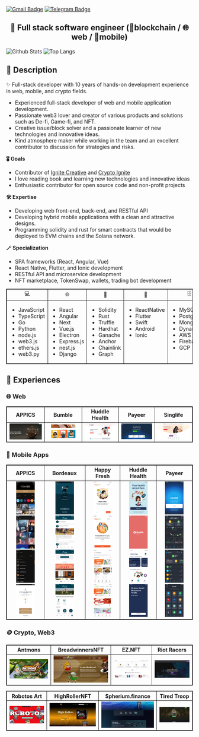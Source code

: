 [![Gmail Badge](https://img.shields.io/badge/-cn.corestar@gmail.com-c14438?style=flat-square&logo=Gmail&logoColor=white&link=mailto:cn.corestar@gmail.com)](mailto:cn.corestar@gmail.com)
[![Telegram Badge](https://img.shields.io/badge/-Telegram-3495eb?style=flat-square&logo=Telegram&logoColor=white&link=https://t.me/proengindev)](https://t.me/proengindev)

<h2 align="center">
  <strong>
    🥷 Full stack software engineer (🔗blockchain / 🌐web / 📱mobile)
  </strong>
</h2>

![Github Stats](https://github-readme-stats.vercel.app/api?username=prodevcn&count_private=true&show_icons=true&include_all_commits=true&theme=radical)
![Top Langs](https://github-readme-stats.vercel.app/api/top-langs/?username=prodevcn&hide=TeX&layout=compact&theme=tokyonight)

</p>

<h2>
  <strong>🔖 Description</strong>
</h2>

<p>
  ✨ Full-stack developer with 10 years of hands-on development experience in web, mobile, and crypto fields.
  
  <ul>
    <li>Experienced full-stack developer of web and mobile application development.</li>
    <li>Passionate web3 lover and creator of various products and solutions such as De-fi, Game-fi, and NFT.</li>
    <li>Creative issue/block solver and a passionate learner of new technologies and innovative ideas.</li>
    <li>Kind atmosphere maker while working in the team and an excellent contributor to discussion for strategies and risks.</li>
  </ul>
  
  <strong>🎖️ Goals</strong>
  
  <ul>
    <li>Contributor of <a href="https://github.com/ignite-creative">Ignite Creative</a> and <a href="https://github.com/crypto-ignite">Crypto Ignite</a></li>
    <li>I love reading book and learning new technologies and innovative ideas</li>
    <li>Enthusiastic contributor for open source code and non-profit projects</li>
  </ul>
  
  <strong>🛠️ Expertise</strong>
  <ul>
    <li>Developing web front-end, back-end, and RESTful API</li>
    <li>Developing hybrid mobile applications with a clean and attractive designs.</li>
    <li>Programming solidity and rust for smart contracts that would be deployed to EVM chains and the Solana network. </li>
  </ul>

<strong>🪄 Specialization</strong>

  <ul>
    <li>SPA frameworks (React, Angular, Vue)</li>
    <li>React Native, Flutter, and Ionic development</li>
    <li>RESTful API and microservice development</li>
    <li>NFT marketplace, TokenSwap, wallets, trading bot development</li>
  </ul>
  
  <table width="100%" style="border: 1px solid">
    <thead align="center">
      <tr style="border: 1px solid">
        <td style="border: 1px solid">💻</td>
        <td style="border: 1px solid">🌐</td>
        <td style="border: 1px solid">🔗</td>
        <td style="border: 1px solid">📱</td>
        <td style="border: 1px solid">🗄️</td>
      </tr>
    </thead>
    <tbody>
      <tr>
        <td valign="top" style="border: 1px solid">
          <ul>
            <li>JavaScript</li>
            <li>TypeScript</li>
            <li>Go</li>
            <li>Python</li>
            <li>node.js</li>
            <li>web3.js</li>
            <li>ethers.js</li>
            <li>web3.py</li>
          </ul>
        </td>
         <td valign="top" style="border: 1px solid">
          <ul>
            <li>React</li>
            <li>Angular</li>
            <li>Next</li>
            <li>Vue.js</li>
            <li>Electron</li>
            <li>Express.js</li>
            <li>nest.js</li>
            <li>Django</li>
          </ul>
        </td>
         <td valign="top" style="border: 1px solid">
          <ul>
            <li>Solidity</li>
            <li>Rust</li>
            <li>Truffle</li>
            <li>Hardhat</li>
            <li>Ganache</li>
            <li>Anchor</li>
            <li>Chainlink</li>
            <li>Graph</li>
          </ul>
        </td>
         <td valign="top" style="border: 1px solid">
          <ul>
            <li>ReactNative</li>
            <li>Flutter</li>
            <li>Swift</li>
            <li>Android</li>
            <li>Ionic</li>
          </ul>
        </td>
        <td PfanP
        valign="top" style="border: 1px solid">
          <ul>
            <li>MySQL</li>
            <li>PostgreSQL</li>
            <li>MongoDB</li>
            <li>DynamoDB</li>
            <li>AWS</li>
            <li>Firebase</li>
            <li>GCP</li>
          </ul>
        </td>
      </tr>
    </tbody>
  </table>
</p>
<h2><strong>🔖 Experiences</strong></h2>

<h3><strong>🌐 Web</strong></h3>
<table align="center" style="border: 1px solid">
  <thead align="center">
    <tr align="center">
      <th align="center" style="border: 1px solid">APPICS</th>
      <th align="center" style="border: 1px solid">Bumble</th>
      <th align="center" style="border: 1px solid">Huddle Health</th>
      <th align="center" style="border: 1px solid">Payeer</th>
      <th align="center" style="border: 1px solid">Singlife</th>
    </tr>
  </thead>
  <tbody align="center">
    <tr>
      <td style="border: 1px solid">
        <a href="https://appics.com/">
          <img src="./img/web/appics_web.jpg" width="200">
        </a>
      </td>
      <td style="border: 1px solid">
        <a href="https://bumble.com/">
          <img src="./img/web/bumble_web.jpg" width="200">
        </a>
      </td>
      <td style="border: 1px solid">
        <a href="https://huddle-health.com/">
          <img src="./img/web/huddle_web.jpg" width="200">
        </a>
      </td>
      <td style="border: 1px solid">
        <a href="https://payeer.com/en/">
          <img src="./img/web/payeer_web.jpg" width="200">
        </a>
      </td>
      <td style="border: 1px solid">
        <a href="https://singlife.com/en">
          <img src="./img/web/singlife_web.jpg" width="200">
        </a>
      </td>
    </tr>
  </tbody>
</table>

<h3><strong>📱 Mobile Apps</strong></h3>
<table align="center" style="border: 1px solid">
  <thead align="center">
    <tr align="center">
      <th align="center" style="border: 1px solid">APPICS</th>
      <th align="center" style="border: 1px solid">Bordeaux</th>
      <th align="center" style="border: 1px solid">Happy Fresh</th>
      <th align="center" style="border: 1px solid">Huddle Health</th>
      <th align="center" style="border: 1px solid">Payeer</th>
    </tr>
  </thead>
  <tbody align="center">
    <tr>
      <td style="border: 1px solid">
        <a href="https://play.google.com/store/apps/details?id=com.appics.appics">
          <img src="./img/mobile/appics/appics_mob_01.png" width="50">
          <img src="./img/mobile/appics/appics_mob_02.png" width="50">
          <img src="./img/mobile/appics/appics_mob_03.png" width="50">
          <img src="./img/mobile/appics/appics_mob_04.png" width="50">
        </a>
      </td>
      <td style="border: 1px solid">
        <a href="https://play.google.com/store/apps/details?id=com.civb.oenobordeaux&hl=en&gl=US">
          <img src="./img/mobile/bordeaux/bordeaux_mob_01.png" width="50">
          <img src="./img/mobile/bordeaux/bordeaux_mob_02.png" width="50">
          <img src="./img/mobile/bordeaux/bordeaux_mob_03.png" width="50">
          <img src="./img/mobile/bordeaux/bordeaux_mob_04.png" width="50">
        </a>
      </td>
      <td style="border: 1px solid">
        <a href="https://play.google.com/store/apps/details?id=com.happyfresh.android&hl=en&gl=US">
          <img src="./img/mobile/happy/happy_mob_01.png" width="50">
          <img src="./img/mobile/happy/happy_mob_02.png" width="50">
          <img src="./img/mobile/happy/happy_mob_03.png" width="50">
          <img src="./img/mobile/happy/happy_mob_04.png" width="50">
        </a>
      </td>
      <td style="border: 1px solid">
        <a href="https://play.google.com/store/apps/details?id=com.huddlehealth&hl=en&gl=US">
          <img src="./img/mobile/huddle/huddle_mob_01.png" width="50">
          <img src="./img/mobile/huddle/huddle_mob_02.png" width="50">
          <img src="./img/mobile/huddle/huddle_mob_03.png" width="50">
          <img src="./img/mobile/huddle/huddle_mob_04.png" width="50">
        </a>
      </td>
      <td style="border: 1px solid">
        <a href="https://play.google.com/store/apps/details?id=com.payeer&hl=en&gl=US">
          <img src="./img/mobile/payeer/payeer_mob_01.png" width="50">
          <img src="./img/mobile/payeer/payeer_mob_02.png" width="50">
          <img src="./img/mobile/payeer/payeer_mob_03.png" width="50">
          <img src="./img/mobile/payeer/payeer_mob_04.png" width="50">
        </a>
      </td>
    </tr>
  </tbody>
</table>

<h3><strong>🪙 Crypto, Web3</strong></h3>

<table align="center" style="border: 1px solid">
  <thead align="center">
    <tr align="center">
      <th align="center" style="border: 1px solid">Antmons</th>
      <th align="center" style="border: 1px solid">BreadwinnersNFT</th>
      <th align="center" style="border: 1px solid">EZ.NFT</th>
      <th align="center" style="border: 1px solid">Riot Racers</th>
    </tr>
  </thead>
  <tbody align="center">
    <tr>
      <td style="border: 1px solid">
        <a href="https://antmons.com/">
          <img src="./img/web3/antmons.jpg" width="200">
        </a>
      </td>
      <td style="border: 1px solid">
        <a href="https://breadwinnersnft.io">
          <img src="./img/web3/breadwinner.jpg" width="200">
        </a>
      </td>
      <td style="border: 1px solid">
        <a href="https://ez-nft.io/">
          <img src="./img/web3/ez.jpg" width="200">
        </a>
      </td>
      <td style="border: 1px solid">
        <a href="https://riotracers.com/">
          <img src="./img/web3/riot.jpg" width="200">
        </a>
      </td>
    </tr>
  </tbody>
</table>

<table align="center" style="border: 1px solid">
  <thead align="center">
    <tr align="center">
      <th align="center" style="border: 1px solid">Robotos Art</th>
      <th align="center" style="border: 1px solid">HighRollerNFT</th>
      <th align="center" style="border: 1px solid">Spherium.finance</th>
      <th align="center" style="border: 1px solid">Tired Troop</th>
    </tr>
  </thead>
  <tbody align="center">
    <tr>
      <td style="border: 1px solid">
        <a href="https://robotos.art">
          <img src="./img/web3/robotos.jpg" width="200">
        </a>
      </td>
      <td style="border: 1px solid">
        <a href="https://highrollersnft.com/">
          <img src="./img/web3/rollers.jpg" width="200">
        </a>
      </td>
      <td style="border: 1px solid">
        <a href="https://spherium.finance/">
          <img src="./img/web3/spherium.jpg" width="200">
        </a>
      </td>
      <td style="border: 1px solid">
        <a href="https://tiredtroop.io/">
          <img src="./img/web3/tired.jpg" width="200">
        </a>
      </td>
    </tr>
  </tbody>
</table>
